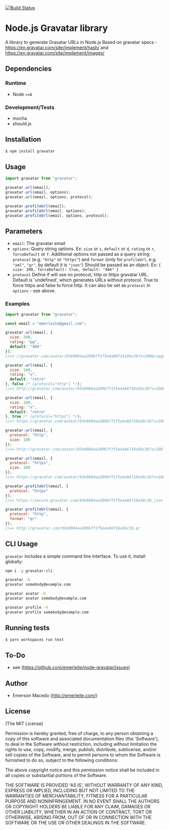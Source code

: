 [![Build Status](https://secure.travis-ci.org/emerleite/node-gravatar.svg)](http://travis-ci.org/emerleite/node-gravatar)

# Node.js Gravatar library

A library to generate Gravatar URLs in Node.js
Based on gravatar specs - <https://en.gravatar.com/site/implement/hash/> and <https://en.gravatar.com/site/implement/images/>

## Dependencies

### Runtime

- Node `>=8`

### Development/Tests

- mocha
- should.js

## Installation

```sh
$ npm install gravatar
```

## Usage

```javascript
import gravatar from "gravatar";

gravatar.url(email);
gravatar.url(email, options);
gravatar.url(email, options, protocol);

gravatar.profileUrl(email);
gravatar.profileUrl(email, options);
gravatar.profileUrl(email, options, protocol);
```

## Parameters

- `email`:
  The gravatar email
- `options`:
  Query string options. Ex: `size` or `s`, `default` or `d`, `rating` or `r`, `forceDefault` or `f`.
  Additional options not passed as a query string:
  `protocol` (e.g. `"http"` or `"https"`) and `format` (only for `profileUrl`, e.g. `"xml"`, `"qr"`,
  by default it is `"json"`)
  Should be passed as an object. Ex: `{ size: 200, forceDefault: true, default: "404" }`
- `protocol`
  Define if will use no protocol, http or https gravatar URL. Default is 'undefined', which generates URLs without protocol. True to force https and false to force http.
  It can also be set as `protocol` in `options` - see above.

### Examples

```javascript
import gravatar from "gravatar";

const email = "emerleite@gmail.com";

gravatar.url(email, {
  size: 200,
  rating: "pg",
  default: "404"
});
//=> //gravatar.com/avatar/93e9084aa289b7f1f5e4ab6716a56c3b?s=200&r=pg&d=404

gravatar.url(email, {
  size: 100,
  rating: "x",
  default: "retro"
}, false /* [protocol="http"] */);
//=> http://gravatar.com/avatar/93e9084aa289b7f1f5e4ab6716a56c3b?s=100&r=x&d=retro

gravatar.url(email, {
  size: 100,
  rating: "x",
  default: "retro"
}, true /* [protocol="https"] */);
//=> https://gravatar.com/avatar/93e9084aa289b7f1f5e4ab6716a56c3b?s=100&r=x&d=retro

gravatar.url(email, {
  protocol: "http",
  size: 100
});
//=> http://gravatar.com/avatar/93e9084aa289b7f1f5e4ab6716a56c3b?s=100

gravatar.url(email, {
  protocol: "https",
  size: 100
});
//=> https://gravatar.com/avatar/93e9084aa289b7f1f5e4ab6716a56c3b?s=100

gravatar.profileUrl(email, {
  protocol: "https"
});
//=> https://secure.gravatar.com/93e9084aa289b7f1f5e4ab6716a56c3b.json

gravatar.profileUrl(email, {
  protocol: "http",
  format: "qr"
});
//=> http://gravatar.com/93e9084aa289b7f1f5e4ab6716a56c3b.qr
```

## CLI Usage

`gravatar` includes a simple command line interface. To use it, install globally:

```sh
npm i -g gravatar-cli

gravatar -h
gravatar somebody@example.com

gravatar avatar -h
gravatar avatar somebody@example.com

gravatar profile -h
gravatar profile somebody@example.com
```

## Running tests

```sh
$ yarn workspaces run test
```

## To-Do

- see (<https://github.com/emerleite/node-gravatar/issues>)

## Author

- Emerson Macedo (<http://emerleite.com/>)

## License

(The MIT License)

Permission is hereby granted, free of charge, to any person obtaining
a copy of this software and associated documentation files (the
'Software'), to deal in the Software without restriction, including
without limitation the rights to use, copy, modify, merge, publish,
distribute, sublicense, and/or sell copies of the Software, and to
permit persons to whom the Software is furnished to do so, subject to
the following conditions:

The above copyright notice and this permission notice shall be
included in all copies or substantial portions of the Software.

THE SOFTWARE IS PROVIDED 'AS IS', WITHOUT WARRANTY OF ANY KIND,
EXPRESS OR IMPLIED, INCLUDING BUT NOT LIMITED TO THE WARRANTIES OF
MERCHANTABILITY, FITNESS FOR A PARTICULAR PURPOSE AND NONINFRINGEMENT.
IN NO EVENT SHALL THE AUTHORS OR COPYRIGHT HOLDERS BE LIABLE FOR ANY
CLAIM, DAMAGES OR OTHER LIABILITY, WHETHER IN AN ACTION OF CONTRACT,
TORT OR OTHERWISE, ARISING FROM, OUT OF OR IN CONNECTION WITH THE
SOFTWARE OR THE USE OR OTHER DEALINGS IN THE SOFTWARE.
